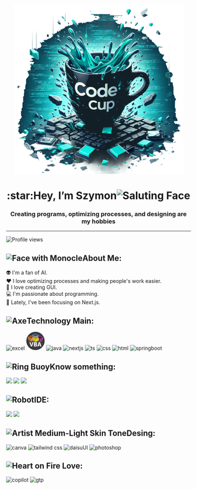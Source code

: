 <div align="center">
<img width=461px height=461px src="https://github.com/CodeCup7/CodeCup7/blob/main/assets/logo-readme.png" alt="Project logo">
</div>

<h1 align="center">:star:Hey, I’m Szymon<img src="https://raw.githubusercontent.com/Tarikul-Islam-Anik/Animated-Fluent-Emojis/master/Emojis/Smilies/Saluting%20Face.png" alt="Saluting Face" width="50" height="50" /></h1>
<h3 align="center">Creating programs, optimizing processes, and designing are my hobbies</h3> 
<hr />
<img src="https://komarev.com/ghpvc/?username=CodeCup7&style=flat-square&color=blue" alt="Profile views"/>

## <img src="https://raw.githubusercontent.com/Tarikul-Islam-Anik/Animated-Fluent-Emojis/master/Emojis/Smilies/Face%20with%20Monocle.png" alt="Face with Monocle" width="50" height="50" />About Me:
:alien: I'm a fan of AI.
<br>:heart: I love optimizing processes and making people's work easier.
<br>:triangular_ruler: I love creating GUI.
<br>:computer: I'm passionate about programming.
<br>:construction_worker: Lately, I've been focusing on Next.js.

 ## <img src="https://raw.githubusercontent.com/Tarikul-Islam-Anik/Animated-Fluent-Emojis/master/Emojis/Objects/Axe.png" alt="Axe" width="50" height="50" />Technology Main:
 <div>
   <img src="https://upload.wikimedia.org/wikipedia/commons/thumb/3/34/Microsoft_Office_Excel_%282019%E2%80%93present%29.svg/1101px-Microsoft_Office_Excel_%282019%E2%80%93present%29.svg.png" width="50" height="50" alt="excel">
   <img src="https://raw.githubusercontent.com/github/explore/71e4a0fc524fd1d7a0d9a940aa6b91f31458a87b/topics/vba/vba.png" width="50" height="50" alt="vba">
   <img src="https://user-images.githubusercontent.com/25181517/117201156-9a724800-adec-11eb-9a9d-3cd0f67da4bc.png" width="50" height="50" alt="java" />
   <img src="https://github.com/marwin1991/profile-technology-icons/assets/136815194/5f8c622c-c217-4649-b0a9-7e0ee24bd704" width="50" height="50" alt="nextjs" />
   <img src="https://user-images.githubusercontent.com/25181517/183890598-19a0ac2d-e88a-4005-a8df-1ee36782fde1.png" width="50" height="50" alt="ts" />
   <img src="https://user-images.githubusercontent.com/25181517/183898674-75a4a1b1-f960-4ea9-abcb-637170a00a75.png" width="50" height="50" alt="css" />
   <img src="https://user-images.githubusercontent.com/25181517/192158954-f88b5814-d510-4564-b285-dff7d6400dad.png" width="50" height="50" alt="html" />
   <img src="https://user-images.githubusercontent.com/25181517/183891303-41f257f8-6b3d-487c-aa56-c497b880d0fb.png" width="50" height="50" alt="springboot" />
 </div>

  ## <img src="https://raw.githubusercontent.com/Tarikul-Islam-Anik/Animated-Fluent-Emojis/master/Emojis/Objects/Ring%20Buoy.png" alt="Ring Buoy" width="50" height="50" />Know something:
  
<div>
   <img src="https://img.shields.io/badge/Hibernate-59666C?style=for-the-badge&logo=Hibernate&logoColor=white alt="hibernate" />
   <img src="https://img.shields.io/badge/MongoDB-4EA94B?style=for-the-badge&logo=mongodb&logoColor=white alt="mongoDB" />
   <img src="https://img.shields.io/badge/Sqlite-003B57?style=for-the-badge&logo=sqlite&logoColor=white alt="sqlite" />
</div>

  ## <img src="https://raw.githubusercontent.com/Tarikul-Islam-Anik/Telegram-Animated-Emojis/main/Smileys/Robot.webp" alt="Robot" width="50" height="50" />IDE:
  <div>
   <img src="https://img.shields.io/badge/Eclipse-2C2255?style=for-the-badge&logo=eclipse&logoColor=white alt="eclipse" />
   <img src="https://img.shields.io/badge/Visual_Studio_Code-0078D4?style=for-the-badge&logo=visual%20studio%20code&logoColor=white alt="visual studio" />
  </div>

  ## <img src="https://raw.githubusercontent.com/Tarikul-Islam-Anik/Animated-Fluent-Emojis/master/Emojis/People%20with%20professions/Artist%20Medium-Light%20Skin%20Tone.png" alt="Artist Medium-Light Skin Tone" width="50" height="50" />Desing:
  <div>
     <img src="https://img.shields.io/badge/Canva-%2300C4CC.svg?&style=for-the-badge&logo=Canva&logoColor=white"  alt="canva" />
     <img src="https://img.shields.io/badge/Tailwind_CSS-38B2AC?style=for-the-badge&logo=tailwind-css&logoColor=white" alt="tailwind css" />
     <img src="https://img.shields.io/badge/daisyUI-1ad1a5?style=for-the-badge&logo=daisyui&logoColor=white" alt="daisuUI" />
     <img src="https://img.shields.io/badge/Adobe%20Photoshop-31A8FF?style=for-the-badge&logo=Adobe%20Photoshop&logoColor=black" alt="photoshop" />
  </div>

   ## <img src="https://raw.githubusercontent.com/Tarikul-Islam-Anik/Animated-Fluent-Emojis/master/Emojis/Smilies/Heart%20on%20Fire.png" alt="Heart on Fire" width="50" height="50" /> Love: 
   <div>
    <img src="https://upload.wikimedia.org/wikipedia/commons/thumb/2/2a/Microsoft_365_Copilot_Icon.svg/1200px-Microsoft_365_Copilot_Icon.svg.png" width="50" height="50" alt="copilot" />
    <img src="https://uxwing.com/wp-content/themes/uxwing/download/brands-and-social-media/chatgpt-icon.png" width="50" height="50" alt="gtp" />
  </div>
